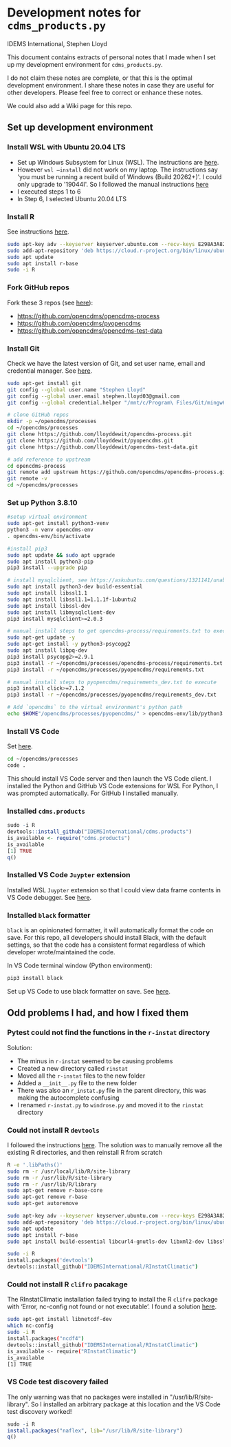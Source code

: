 # Development notes for `cdms_products.py`
IDEMS International, Stephen Lloyd

This document contains extracts of personal notes that I made when I set up my development environment for `cdms_products.py`. 

I do not claim these notes are complete, or that this is the optimal development environment. I share these notes in case they are useful for other developers. Please feel free to correct or enhance these notes.

We could also add a Wiki page for this repo.
## Set up development environment
### Install WSL with Ubuntu 20.04 LTS
- Set up Windows Subsystem for Linux (WSL). The instructions are [here](https://docs.microsoft.com/en-us/windows/wsl/setup/environment). 
- However `wsl –install` did not work on my laptop. The instructions say 'you must be running a recent build of Windows (Build 20262+)'. I could only upgrade to '19044I'. So I followed the manual instructions [here](https://docs.microsoft.com/en-us/windows/wsl/install-manual)
- I executed steps 1 to 6
- In Step 6, I selected Ubuntu 20.04 LTS
### Install R
See instructions [here](https://www.digitalocean.com/community/tutorials/how-to-install-r-on-ubuntu-20-04).
```bash
sudo apt-key adv --keyserver keyserver.ubuntu.com --recv-keys E298A3A825C0D65DFD57CBB651716619E084DAB9
sudo add-apt-repository 'deb https://cloud.r-project.org/bin/linux/ubuntu focal-cran40/'
sudo apt update
sudo apt install r-base
sudo -i R
```
### Fork GitHub repos
Fork these 3 repos (see [here](https://docs.github.com/en/get-started/quickstart/fork-a-repo)):
- https://github.com/opencdms/opencdms-process
- https://github.com/opencdms/pyopencdms
- https://github.com/opencdms/opencdms-test-data

### Install Git
Check we have the latest version of Git, and set user name, email and credential manager. See [here](https://docs.microsoft.com/en-us/windows/wsl/tutorials/wsl-git).
```bash
sudo apt-get install git
git config --global user.name "Stephen Lloyd"
git config --global user.email stephen.lloyd03@gmail.com
git config --global credential.helper "/mnt/c/Program\ Files/Git/mingw64/libexec/git-core/git-credential-manager-core.exe"

# clone GitHub repos
mkdir -p ~/opencdms/processes
cd ~/opencdms/processes
git clone https://github.com/lloyddewit/opencdms-process.git
git clone https://github.com/lloyddewit/pyopencdms.git
git clone https://github.com/lloyddewit/opencdms-test-data.git

# add reference to upstream
cd opencdms-process
git remote add upstream https://github.com/opencdms/opencdms-process.git
git remote -v
cd ~/opencdms/processes
```
### Set up Python 3.8.10
```bash
#setup virtual environment
sudo apt-get install python3-venv
python3 -m venv opencdms-env
. opencdms-env/bin/activate

#install pip3
sudo apt update && sudo apt upgrade
sudo apt install python3-pip
pip3 install --upgrade pip

# install mysqlclient, see https://askubuntu.com/questions/1321141/unable-to-install-mysqlclient-on-ubuntu-20-10
sudo apt install python3-dev build-essential
sudo apt install libssl1.1
sudo apt install libssl1.1=1.1.1f-1ubuntu2
sudo apt install libssl-dev
sudo apt install libmysqlclient-dev
pip3 install mysqlclient>=2.0.3

# manual install steps to get opencdms-process/requirements.txt to execute
sudo apt-get update -y
sudo apt-get install -y python3-psycopg2
sudo apt install libpq-dev
pip3 install psycopg2>=2.9.1
pip3 install -r ~/opencdms/processes/opencdms-process/requirements.txt
pip3 install -r ~/opencdms/processes/pyopencdms/requirements.txt

# manual install steps to pyopencdms/requirements_dev.txt to execute
pip3 install click>=7.1.2
pip3 install -r ~/opencdms/processes/pyopencdms/requirements_dev.txt

# Add `opencdms` to the virtual environment's python path
echo $HOME"/opencdms/processes/pyopencdms/" > opencdms-env/lib/python3.8/site-packages/opencdms.pth
```
### Install VS Code
Set [here](https://code.visualstudio.com/docs/remote/wsl-tutorial).
```bash
cd ~/opencdms/processes
code .
```
This should install VS Code server and then launch the VS Code client.
I installed the Python and GitHub VS Code extensions for WSL
For Python, I was prompted automatically.
For GitHub I installed manually.

### Installed `cdms.products`
```r
sudo -i R
devtools::install_github("IDEMSInternational/cdms.products")
is_available <- require("cdms.products")
is_available
[1] TRUE
q()
```
### Installed VS Code `Juypter` extension
Installed WSL `Juypter` extension so that I could view data frame contents in VS Code debugger. See [here](https://stackoverflow.com/questions/60097076/view-dataframe-while-debugging-in-vs-code).
### Installed `black` formatter
`black` is an opinionated formatter, it will automatically format the code on save. For this repo, all developers should install Black, with the default settings, so that the code has a consistent format regardless of which developer wrote/maintained the code.

In VS Code terminal window (Python environment):
```python
pip3 install black
```
Set up VS Code to use black formatter on save. See [here](https://dev.to/adamlombard/how-to-use-the-black-python-code-formatter-in-vscode-3lo0).
## Odd problems I had, and how I fixed them
### Pytest could not find the functions in the `r-instat` directory
Solution:
- The minus in `r-instat` seemed to be causing problems
- Created a new directory called `rinstat`
- Moved all the `r-instat` files to the new folder
- Added a `__init__.py` file to the new folder
- There was also an `r_instat.py` file in the parent directory, this was making the autocomplete confusing
- I renamed `r-instat.py` to `windrose.py` and moved it to the `rinstat` directory
### Could not install R `devtools`
I followed the instructions [here]( https://community.rstudio.com/t/i-cant-install-any-package-on-linux-ubuntu-with-the-install-packages-function/97735).
The solution was to manually remove all the existing R directories, and then reinstall R from scratch
```bash
R -e '.libPaths()'
sudo rm -r /usr/local/lib/R/site-library
sudo rm -r /usr/lib/R/site-library
sudo rm -r /usr/lib/R/library
sudo apt-get remove r-base-core
sudo apt-get remove r-base
sudo apt-get autoremove

sudo apt-key adv --keyserver keyserver.ubuntu.com --recv-keys E298A3A825C0D65DFD57CBB651716619E084DAB9
sudo add-apt-repository 'deb https://cloud.r-project.org/bin/linux/ubuntu focal-cran40/'
sudo apt update
sudo apt install r-base
sudo apt install build-essential libcurl4-gnutls-dev libxml2-dev libssl-dev

sudo -i R 
install.packages('devtools')
devtools::install_github("IDEMSInternational/RInstatClimatic")
```

### Could not install R `clifro` pacakage
The RInstatClimatic installation failed trying to install the R `clifro` package with ‘Error, nc-config not found or not executable’.
I found a solution [here](https://stackoverflow.com/questions/42891050/install-ncdf4-package-error-nc-config-not-found-or-not-executable).
```bash
sudo apt-get install libnetcdf-dev
which nc-config
sudo -i R 
install.packages("ncdf4")
devtools::install_github("IDEMSInternational/RInstatClimatic")
is_available <- require("RInstatClimatic")
is_available
[1] TRUE
```
### VS Code test discovery failed
The only warning was that no packages were installed in "/usr/lib/R/site-library".
So I installed an arbitrary package at this location and the VS Code test discovery worked!

```r
sudo -i R
install.packages("naflex", lib="/usr/lib/R/site-library")
q()
```


